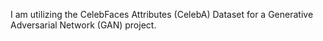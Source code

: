 I am utilizing the CelebFaces Attributes (CelebA) Dataset for a Generative Adversarial Network (GAN) project.
